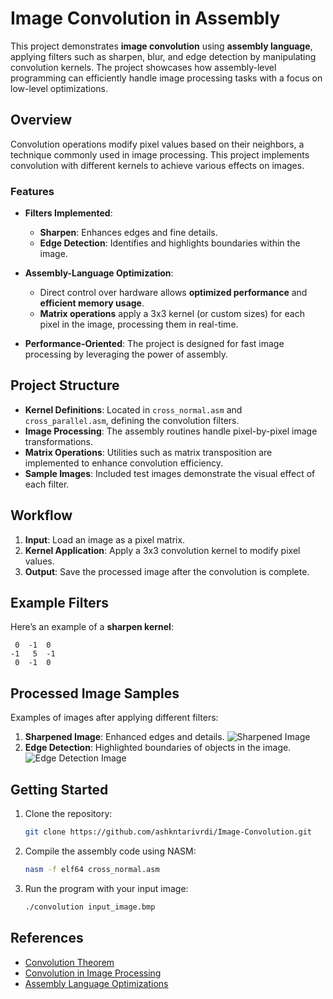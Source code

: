 # Image Convolution in Assembly

This project demonstrates **image convolution** using **assembly language**, applying filters such as sharpen, blur, and edge detection by manipulating convolution kernels. The project showcases how assembly-level programming can efficiently handle image processing tasks with a focus on low-level optimizations.

## Overview

Convolution operations modify pixel values based on their neighbors, a technique commonly used in image processing. This project implements convolution with different kernels to achieve various effects on images.

### Features

- **Filters Implemented**:
  - **Sharpen**: Enhances edges and fine details.
  - **Edge Detection**: Identifies and highlights boundaries within the image.

- **Assembly-Language Optimization**:
  - Direct control over hardware allows **optimized performance** and **efficient memory usage**.
  - **Matrix operations** apply a 3x3 kernel (or custom sizes) for each pixel in the image, processing them in real-time.

- **Performance-Oriented**: The project is designed for fast image processing by leveraging the power of assembly.

## Project Structure

- **Kernel Definitions**: Located in `cross_normal.asm` and `cross_parallel.asm`, defining the convolution filters.
- **Image Processing**: The assembly routines handle pixel-by-pixel image transformations.
- **Matrix Operations**: Utilities such as matrix transposition are implemented to enhance convolution efficiency.
- **Sample Images**: Included test images demonstrate the visual effect of each filter.

## Workflow

1. **Input**: Load an image as a pixel matrix.
2. **Kernel Application**: Apply a 3x3 convolution kernel to modify pixel values.
3. **Output**: Save the processed image after the convolution is complete.

## Example Filters

Here’s an example of a **sharpen kernel**:

```plaintext
 0  -1  0
-1   5  -1
 0  -1  0
```

## Processed Image Samples

Examples of images after applying different filters:

1. **Sharpened Image**: Enhanced edges and details.
![Sharpened Image](images/sharpened_image.png)
2. **Edge Detection**: Highlighted boundaries of objects in the image.
![Edge Detection Image](https://github.com/ashkntarivrdi/Image-Convolution/images/edge_img.png)


## Getting Started

1. Clone the repository:
   ```bash
   git clone https://github.com/ashkntarivrdi/Image-Convolution.git
2. Compile the assembly code using NASM:

   ```bash
   nasm -f elf64 cross_normal.asm
3. Run the program with your input image:

   ```bash
   ./convolution input_image.bmp

## References

- [Convolution Theorem](https://en.wikipedia.org/wiki/Convolution_theorem)
- [Convolution in Image Processing](https://en.wikipedia.org/wiki/Kernel_(image_processing))
- [Assembly Language Optimizations](https://en.wikipedia.org/wiki/Assembly_language)
